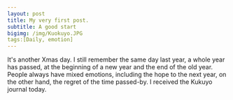 ```yaml
---
layout: post
title: My very first post.
subtitle: A good start
bigimg: /img/Kuokuyo.JPG
tags:[Daily, emotion]
---
```


It's another Xmas day. I still remember the same day last year, a whole year has passed, at the beginning of a new year and the end of the old year. People always have mixed emotions, including the hope to the next year, on the other hand, the regret of the time passed-by.
I received the Kukuyo journal today.
